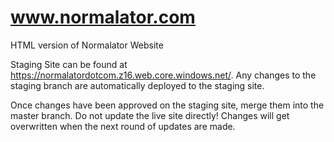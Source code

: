 # www.normalator.com
HTML version of Normalator Website

Staging Site can be found at https://normalatordotcom.z16.web.core.windows.net/.
Any changes to the staging branch are automatically deployed to the staging site. 

Once changes have been approved on the staging site, merge them into the master branch.
Do not update the live site directly! Changes will get overwritten when the next round of updates are made.
